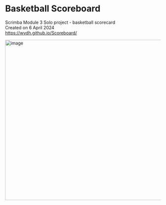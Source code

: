 # Basketball Scoreboard

Scrimba Module 3 Solo project - basketball scorecard
<br>
Created on 6 April 2024
<br>
https://wvdh.github.io/Scoreboard/
<br>

<img width="518" alt="image" src="https://github.com/wvdh/Scoreboard/assets/16451862/852d8675-8c61-4e37-a56f-480acc23a63a">
